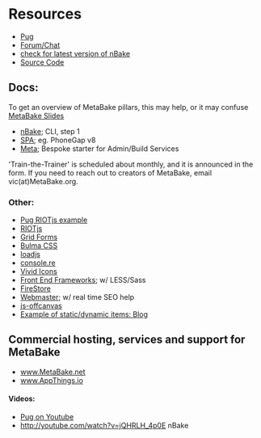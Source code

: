 
# Resources

- [Pug](http://pug.MetaBake.org)
- <a href='http://chat.MetaBake.org' target='_blank'>Forum/Chat</a>
- <a href='https://www.npmjs.com/package/nbake' target='_blank'>check for latest version of nBake</a>
- <a href='http://github.com/metabake' target='_blank'>Source Code</a>

## Docs:
To get an overview of MetaBake pillars, this may help, or it may confuse [MetaBake Slides](http://prez.metabake.org/p)

- [nBake](http://doc.MetaBake.org/nbake); CLI, step 1
- [SPA](http://doc.MetaBake.org/SPA); eg. PhoneGap v8
- [Meta](http://doc.MetaBake.org/meta); Bespoke starter for Admin/Build Services

'Train-the-Trainer' is scheduled about monthly, and it is announced in the form. If you need to reach out to creators of MetaBake, email vic(at)MetaBake.org.

### Other:

- <a href='https://github.com/metabake/_nBake/tree/master/CRUD/riotFirst' target='_blank'>Pug RIOTjs example</a>
- [RIOTjs](https://riot.js.org/)
- [Grid Forms](http://kumailht.com/gridforms)
- [Bulma CSS](https://bulma.io/documentation/components)
- [loadjs](https://github.com/muicss/loadjs)
- [console.re](http://console.re)
- [Vivid Icons](https://webkul.github.io/vivid/cheatsheet.html)
- [Front End Frameworks](https://github.com/metabake/front-end-frameworks
); w/ LESS/Sass
- [FireStore](https://firebase.google.com/docs/firestore)
- [Webmaster](https://www.google.com/webmasters); w/ real time SEO help
- [js-offcanvas](https://github.com/vmitsaras/js-offcanvas)
- <a href='https://github.com/metabake/B-M-SPA/tree/master/blogRiot' target='_blank'>Example of static/dynamic items: Blog</a>


## Commercial hosting, services and support for MetaBake

- www.MetaBake.net
- www.AppThings.io

#### Videos:

- [Pug on Youtube](http://youtube.com/watch?v=wzAWI9h3q18)
- http://youtube.com/watch?v=jQHRLH_4p0E nBake

